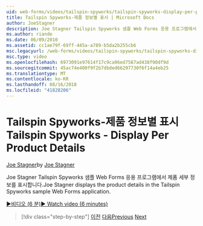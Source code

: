 ```yaml
---
uid: web-forms/videos/tailspin-spyworks/tailspin-spyworks-display-per-product-details
title: Tailspin Spyworks-제품 정보별 표시 | Microsoft Docs
author: JoeStagner
description: Joe Stagner Tailspin Spyworks 샘플 Web Forms 응용 프로그램에서 제품 세부 정보를 표시합니다.
ms.author: riande
ms.date: 06/09/2010
ms.assetid: cc1ae79f-69ff-445a-a789-b5da2b255cb6
msc.legacyurl: /web-forms/videos/tailspin-spyworks/tailspin-spyworks-display-per-product-details
msc.type: video
ms.openlocfilehash: 6973091e97614f17c9ca96ed7587ad438f90df9d
ms.sourcegitcommit: 45ac74e400f9f2b7dbded66297730f6f14a4eb25
ms.translationtype: MT
ms.contentlocale: ko-KR
ms.lasthandoff: 08/16/2018
ms.locfileid: "41828206"
---
```

<a name="tailspin-spyworks---display-per-product-details"></a><span data-ttu-id="a9948-103">Tailspin Spyworks-제품 정보별 표시</span><span class="sxs-lookup"><span data-stu-id="a9948-103">Tailspin Spyworks - Display Per Product Details</span></span>
====================
<span data-ttu-id="a9948-104">[Joe Stagner](https://github.com/JoeStagner)</span><span class="sxs-lookup"><span data-stu-id="a9948-104">by [Joe Stagner](https://github.com/JoeStagner)</span></span>

<span data-ttu-id="a9948-105">Joe Stagner Tailspin Spyworks 샘플 Web Forms 응용 프로그램에서 제품 세부 정보를 표시합니다.</span><span class="sxs-lookup"><span data-stu-id="a9948-105">Joe Stagner displays the product details in the Tailspin Spyworks sample Web Forms application.</span></span>

[<span data-ttu-id="a9948-106">&#9654;비디오 (6 분)</span><span class="sxs-lookup"><span data-stu-id="a9948-106">&#9654; Watch video (6 minutes)</span></span>](https://channel9.msdn.com/Blogs/ASP-NET-Site-Videos/tailspin-spyworks-display-per-product-details)

> [!div class="step-by-step"]
> <span data-ttu-id="a9948-107">[이전](tailspin-spyworks-display-the-product-list.md)
> [다음](tailspin-spyworks-adding-items-to-the-shopping-cart.md)</span><span class="sxs-lookup"><span data-stu-id="a9948-107">[Previous](tailspin-spyworks-display-the-product-list.md)
[Next](tailspin-spyworks-adding-items-to-the-shopping-cart.md)</span></span>
